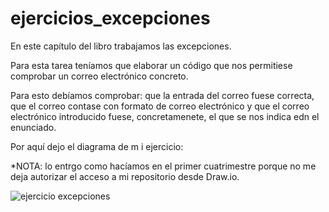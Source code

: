 # ejercicios_excepciones
En este capítulo del libro trabajamos las excepciones. 

Para esta tarea teníamos que elaborar un código que nos permitiese comprobar un correo electrónico concreto. 

Para esto debíamos comprobar: que la entrada del correo fuese correcta, que el correo contase con formato de correo electrónico y que el correo electrónico introducido fuese, concretamenete, el que se nos indica edn el enunciado.

Por aquí dejo el diagrama de m i ejercicio: 

  *NOTA: lo entrgo como hacíamos en el primer cuatrimestre porque no me deja autorizar el acceso a mi repositorio desde Draw.io.
  
![ejercicio excepciones](https://user-images.githubusercontent.com/91721826/161427507-810ec361-7427-4752-be6c-54b2224478ef.jpg)
